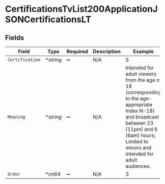 # CertificationsTvList200ApplicationJSONCertificationsLT


## Fields

| Field                                                                                                                                                                                                  | Type                                                                                                                                                                                                   | Required                                                                                                                                                                                               | Description                                                                                                                                                                                            | Example                                                                                                                                                                                                |
| ------------------------------------------------------------------------------------------------------------------------------------------------------------------------------------------------------ | ------------------------------------------------------------------------------------------------------------------------------------------------------------------------------------------------------ | ------------------------------------------------------------------------------------------------------------------------------------------------------------------------------------------------------ | ------------------------------------------------------------------------------------------------------------------------------------------------------------------------------------------------------ | ------------------------------------------------------------------------------------------------------------------------------------------------------------------------------------------------------ |
| `Certification`                                                                                                                                                                                        | **string*                                                                                                                                                                                              | :heavy_minus_sign:                                                                                                                                                                                     | N/A                                                                                                                                                                                                    | S                                                                                                                                                                                                      |
| `Meaning`                                                                                                                                                                                              | **string*                                                                                                                                                                                              | :heavy_minus_sign:                                                                                                                                                                                     | N/A                                                                                                                                                                                                    | Intended for adult viewers from the age of 18 (corresponding to the age-appropriate index N-18) and broadcast between 23 (11pm) and 6 (6am) hours; Limited to minors and intended for adult audiences. |
| `Order`                                                                                                                                                                                                | **int64*                                                                                                                                                                                               | :heavy_minus_sign:                                                                                                                                                                                     | N/A                                                                                                                                                                                                    | 3                                                                                                                                                                                                      |